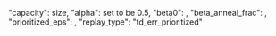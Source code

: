 "capacity": size,
"alpha": set to be 0.5,
"beta0": ,
"beta_anneal_frac": ,
"prioritized_eps": ,
"replay_type": "td_err_prioritized"

